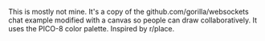 This is mostly not mine. It's a copy of the github.com/gorilla/websockets chat example modified with a canvas so people can draw collaboratively. It uses the PICO-8 color palette. Inspired by r/place.